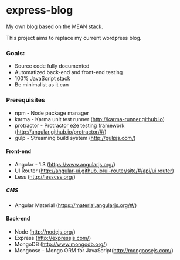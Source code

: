 express-blog
============

My own blog based on the MEAN stack.

This project aims to replace my current wordpress blog.

### Goals:
- Source code fully documented
- Automatized back-end and front-end testing
- 100% JavaScript stack
- Be minimalist as it can

### Prerequisites
- npm - Node package manager
- karma - Karma unit test runner (http://karma-runner.github.io)
- protractor - Protractor e2e testing framework (http://angular.github.io/protractor/#/)
- gulp - Streaming build system (http://gulpjs.com/)

#### Front-end
- Angular - 1.3 (https://www.angularjs.org/)
- UI Router (http://angular-ui.github.io/ui-router/site/#/api/ui.router)
- Less (http://lesscss.org/)

##### CMS
- Angular Material (https://material.angularjs.org/#/)

#### Back-end
- Node (http://nodejs.org/)
- Express (http://expressjs.com/)
- MongoDB (http://www.mongodb.org/)
- Mongoose - Mongo ORM for JavaScript(http://mongoosejs.com/)
